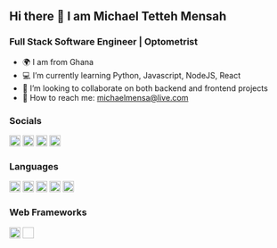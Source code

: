 ## Hi there 👋 I am Michael Tetteh Mensah

### Full Stack Software Engineer | Optometrist
- 🌍 I am from Ghana
- 💻 I’m currently learning Python, Javascript, NodeJS, React
- 👯 I’m looking to collaborate on both backend and frontend projects
- 📧 How to reach me: michaelmensa@live.com

### Socials
[<img src="https://github.com/michaelmensa/michaelmensa/assets/113622103/e36918a7-b8d0-470e-a6ea-2e479183611e.jpg" width="20" height="20">](https://twitter.com/drkofitetteh)
[<img src="https://github.com/michaelmensa/michaelmensa/assets/113622103/4fd26412-8a1e-4eea-992a-cfc688d5de6b" width="20" height="20">](www.linkedin.com/in/michael-mensah-09245854)
[<img src="https://github.com/michaelmensa/michaelmensa/assets/113622103/1c83960c-b04a-470e-8ca2-3404f1e8a5fd" width="20" height="20">](https://avatarmensa.hashnode.dev/)
[<img src="https://github.com/michaelmensa/michaelmensa/assets/113622103/7a573f51-7c6c-4f88-9fbc-d276f81ea1dc" width="20" height="20">](github.com/michaelmensa)

### Languages
<img src="https://github.com/michaelmensa/michaelmensa/assets/113622103/3f8b3e93-50ea-43d3-84e5-ace16efd5b51" width="20" height="20">
<img src="https://github.com/michaelmensa/michaelmensa/assets/113622103/f724aaf8-d5b3-4a1b-9c87-d4af7e5cff0e" width="20" height="20">
<img src="https://github.com/michaelmensa/michaelmensa/assets/113622103/aba096f0-81f4-4046-aa6a-51ddaaa69384" width="20" height="20">
<img src="https://github.com/michaelmensa/michaelmensa/assets/113622103/5bb1e41f-cb24-4c12-ba62-a7e65f617360" width="20" height="20">
<img src="https://github.com/michaelmensa/michaelmensa/assets/113622103/d85e0c1c-ceed-4644-bdae-a50fd399a05e" width="20" height="20">

### Web Frameworks
<img src="https://github.com/michaelmensa/michaelmensa/assets/113622103/3aaee18d-6cb8-4974-93a8-45c8d9365761" width="20" height="20">
<img width="20" height="20">
